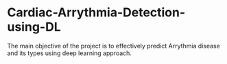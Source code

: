 # Cardiac-Arrythmia-Detection-using-DL

The main objective of the project is to effectively predict Arrythmia disease and its types  using deep learning approach.
